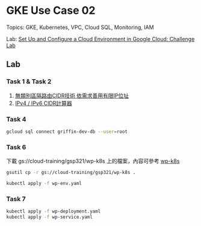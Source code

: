 # GKE Use Case 02

Topics: GKE, Kubernetes, VPC, Cloud SQL, Monitoring, IAM

Lab: [Set Up and Configure a Cloud Environment in Google Cloud: Challenge Lab](https://www.cloudskillsboost.google/focuses/10603?parent=catalog)

## Lab

### Task 1 & Task 2

1. [無類別區隔路由CIDR技術 依需求善用有限IP位址](https://www.netadmin.com.tw/netadmin/zh-tw/technology/0B9B631F987A45439061B6629F63DD07)
2. [IPv4 / IPv6 CIDR計算器](https://zh-tw.rakko.tools/tools/27/)

### Task 4

```bash
gcloud sql connect griffin-dev-db --user=root
```

### Task 6

下載 gs://cloud-training/gsp321/wp-k8s 上的檔案，內容可參考 [wp-k8s](./wp-k8s)

```bash
gsutil cp -r gs://cloud-training/gsp321/wp-k8s .
```

```bash
kubectl apply -f wp-env.yaml
```

### Task 7

```bash
kubectl apply -f wp-deployment.yaml
kubectl apply -f wp-service.yaml
```
